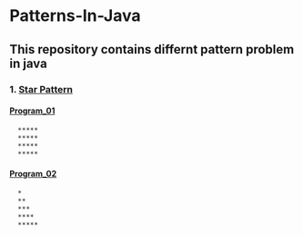 # Patterns-In-Java
## This repository contains differnt pattern problem in java
###  1. [Star Pattern](https://github.com/singhgaurav24/Patterns-In-Java/tree/master/Star-Pattern)
#### [Program_01](https://github.com/singhgaurav24/Patterns-In-Java/blob/master/Star-Pattern/Pattern_01.java)
      *****
      *****
      *****
      *****
#### [Program_02](https://github.com/singhgaurav24/Patterns-In-Java/blob/master/Star-Pattern/Pattern_02.java)    
      *
      **
      ***
      ****
      *****
